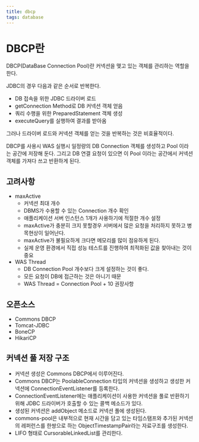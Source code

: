 ```yaml
---
title: dbcp
tags: database
---
```


# DBCP란

DBCP(DataBase Connection Pool)란 커넥션을 맺고 있는 객체를 관리하는 역할을 한다.

JDBC의 경우 다음과 같은 순서로 반복한다.

- DB 접속을 위한 JDBC 드라이버 로드
- getConnection Method로 DB 커넥션 객체 얻음
- 쿼리 수행을 위한 PreparedStatement 객체 생성
- executeQuery를 실행하여 결과를 받아옴



그러나 드라이버 로드와 커넥션 객체를 얻는 것을 반복하는 것은 비효율적이다. 

DBCP를 사용시 WAS 실행시 일정량의 DB Connection 객체를 생성하고 Pool 이라는 공간에 저장해 둔다. 그리고 DB 연결 요청이 있으면 이 Pool 이라는 공간에서 커넥션 객체를 가져다 쓰고 반환하게 된다.



## 고려사항

- maxActive
  - 커넥션 최대 개수
  - DBMS가 수용할 수 있는 Connection 개수 확인
  - 애플리케이션 서버 인스턴스 1개가 사용하기에 적절한 개수 설정
  - maxActive가 충분히 크지 못할경우 서버에서 많은 요청을 처리하지 못하고 병목현상이 일어난다.
  - maxActive가 불필요하게 크다면 메모리를 많이 점유하게 된다.
  - 실제 운영 환경에서 직접 성능 테스트를 진행하여 최적화된 값을 찾아내는 것이 중요
- WAS Thread
  - DB Connection Pool 개수보다 크게 설정하는 것이 좋다.
  - 모든 요청이 DB에 접근하는 것은 아니기 때문
  - WAS Thread = Connection Pool + 10 권장사항



## 오픈소스

- Commons DBCP
- Tomcat-JDBC
- BoneCP
- HikariCP



## 커넥션 풀 저장 구조

- 커넥션 생성은 Commons DBCP에서 이루어진다.
- Commons DBCP는 PoolableConnection 타입의 커넥션을 생성하고 생성한 커넥션에 ConnectionEventListener를 등록한다.
- ConnectionEventListener에는 애플리케이션이 사용한 커넥션을 풀로 반환하기 위해  JDBC 드라이버가 호출할 수 있는 콜백 메소드가 있다.
- 생성된 커넥션은 addObject 메소드로 커넥션 풀에 생성된다.
- commons-pool은 내부적으로 현재 시간을 담고 있는 타임스탬프와 추가된 커넥션의 레퍼런스를 한쌍으로 하는 ObjectTimestampPair라는 자료구조를 생성한다.
- LIFO 형태로 CursorableLinkedList를 관리한다.